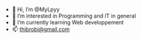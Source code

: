- 👋 Hi, I’m @MyLpyy
- 👀 I’m interested in Programming and IT in general
- 🌱 I’m currently learning Web developpement
- 📫 thibrobi@gmail.com

